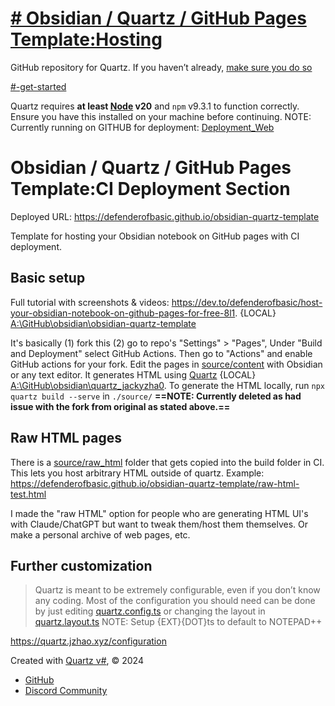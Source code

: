 # [# Obsidian / Quartz / GitHub Pages Template:Hosting](https://quartz.jzhao.xyz/hosting)

GitHub repository for Quartz. If you haven’t already, [make sure you do so](https://quartz.jzhao.xyz/setting-up-your-GitHub-repository)

[#-get-started](https://quartz.jzhao.xyz/#-get-started)

Quartz requires **at least [Node](https://nodejs.org/) v20** and `npm` v9.3.1 to function correctly. Ensure you have this installed on your machine before continuing. NOTE: Currently running on GITHUB for deployment: 
[Deployment_Web](content/index/Deployment_Web/Deployment_Web.md)
# Obsidian / Quartz / GitHub Pages Template:CI Deployment Section

Deployed URL: https://defenderofbasic.github.io/obsidian-quartz-template

Template for hosting your Obsidian notebook on GitHub pages with CI deployment. 

## Basic setup

Full tutorial with screenshots & videos: https://dev.to/defenderofbasic/host-your-obsidian-notebook-on-github-pages-for-free-8l1. {LOCAL} [A:\GitHub\obsidian\obsidian-quartz-template](File://A:\GitHub\obsidian\obsidian-quartz-template)

It's basically (1) fork this (2) go to repo's "Settings" > "Pages", Under "Build and Deployment" select GitHub Actions. Then go to "Actions" and enable GitHub actions for your fork. Edit the pages in [source/content](./source/content) with Obsidian or any text editor. It generates HTML using [Quartz](https://github.com/jackyzha0/quartz) {LOCAL} [A:\GitHub\obsidian\quartz_jackyzha0](A:\GitHub\obsidian\quartz_jackyzha0).  To generate the HTML locally, run `npx quartz build --serve` in `./source/`
**==NOTE: Currently deleted as had issue with the fork from original as stated above.==**

## Raw HTML pages

There is a [source/raw_html](./source/raw_html) folder that gets copied into the build folder in CI. This lets you host arbitrary HTML outside of quartz. Example: https://defenderofbasic.github.io/obsidian-quartz-template/raw-html-test.html

I made the "raw HTML" option for people who are generating HTML UI's with Claude/ChatGPT but want to tweak them/host them themselves. Or make a personal archive of web pages, etc.

## Further customization

> Quartz is meant to be extremely configurable, even if you don’t know any coding. Most of the configuration you should need can be done by just editing [quartz.config.ts](quartz.config.ts) or changing the layout in [quartz.layout.ts](quartz.layout.ts)
> NOTE: Setup {EXT}{DOT}ts to default to NOTEPAD++

https://quartz.jzhao.xyz/configuration

Created with [Quartz v#](https://quartz.jzhao.xyz/), © 2024

- [GitHub](https://github.com/jackyzha0/quartz)
- [Discord Community](https://discord.gg/cRFFHYye7t)
